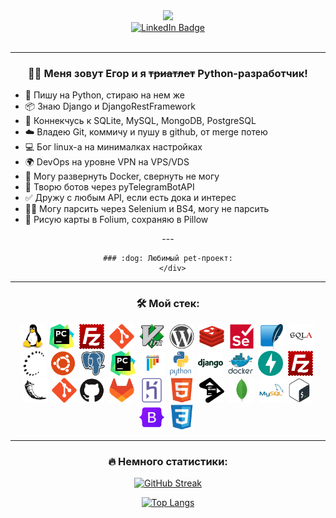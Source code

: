 <div id="header" align="center">
  <img src="https://media.giphy.com/media/lP8xu5t2DLGG045H8F/giphy.gif" width="100"/>
<!--   <img src="https://i.gifer.com/H3SO.gif> -->


<div id="badges" align="center">
    <a href="https://www.linkedin.com/in/egor-datsishin/">
  <img src="https://img.shields.io/badge/LinkedIn-blue?logo=linkedin&logoColor=white&style=for-the-badge" alt="LinkedIn Badge"/>
  </a>
</div>

<img src="https://komarev.com/ghpvc/?username=datsishin&style=flat-square&color=blue" alt=""/>
  
<!--    Добро пожаловать!
  <img src="https://media.giphy.com/media/hvRJCLFzcasrR4ia7z/giphy.gif" width="30px"/> -->
<!-- 
  <div align="center">
  <img src="https://media.giphy.com/media/dWesBcTLavkZuG35MI/giphy.gif" width="600" height="300"/> -->
<!-- </div> -->
---
### :man_technologist: Меня зовут Егор и я <del>триатлет</del> Python-разработчик!
</div>

<ul>
  <li>🐍 Пишу на Python, стираю на нем же</li>
  <li>📦 Знаю Django и DjangoRestFramework</li>
  <li>🔗 Коннекчусь к SQLite, MySQL, MongoDB, PostgreSQL</li>
  <li>☁️ Владею Git, коммичу и пушу в github, от merge потею </li>
  <li>💻 Бог linux-а на минималках настройках</li>
  <li>🌍 DevOps на уровне VPN на VPS/VDS</li>
  <li>🐳 Могу развернуть Docker, свернуть не могу</li>
  <li>🤖 Творю ботов через pyTelegramBotAPI</li>
  <li>✅ Дружу с любым API, если есть дока и интерес</li>
  <li>🕵🏻 Могу парсить через Selenium и BS4, могу не парсить</li>
  <li>🎨 Рисую карты в Folium, сохраняю в Pillow</li>
</ul>

<!-- <img src="https://media.tenor.com/DloYoakaD_UAAAAi/backhand-index-pointing-right-joypixels.gif" width="30"/> -->

  <div id="body" align="center">
<!--   ### :dog: <a href="https://github.com/datsishin/Strava">Любимый pet-проект</a> -->
  ---

    ### :dog: Любимый pet-проект:
      </div>
  
  
---
### :hammer_and_wrench: Мой стек:

  <div>
  <img src="https://github.com/devicons/devicon/blob/master/icons/linux/linux-original.svg" title="Linux" alt="Linux" width="40" height="40"/>&nbsp;
  <img src="https://github.com/JetBrains/logos/blob/master/web/pycharm/pycharm.svg" title="React" alt="React" width="40" height="40"/>&nbsp;
  <img src="https://github.com/devicons/devicon/blob/master/icons/filezilla/filezilla-plain.svg" title="Spring" alt="Spring" width="40" height="40"/>&nbsp;
  <img src="https://github.com/devicons/devicon/blob/master/icons/git/git-original.svg" title="Material UI" alt="Material UI" width="40" height="40"/>&nbsp;
  <img src="https://github.com/devicons/devicon/blob/master/icons/vim/vim-original.svg" title="Flutter" alt="Flutter" width="40" height="40"/>&nbsp;
  <img src="https://github.com/devicons/devicon/blob/master/icons/wordpress/wordpress-plain.svg" title="Redux" alt="Redux " width="40" height="40"/>&nbsp;
  <img src="https://github.com/devicons/devicon/blob/master/icons/redis/redis-original.svg"  title="CSS3" alt="CSS" width="40" height="40"/>&nbsp;
  <img src="https://github.com/devicons/devicon/blob/master/icons/selenium/selenium-original.svg" title="HTML5" alt="HTML" width="40" height="40"/>&nbsp;
  <img src="https://github.com/devicons/devicon/blob/master/icons/sqlite/sqlite-original.svg" title="JavaScript" alt="JavaScript" width="40" height="40"/>&nbsp;
  <img src="https://github.com/devicons/devicon/blob/master/icons/sqlalchemy/sqlalchemy-original.svg" title="Firebase" alt="Firebase" width="40" height="40"/>&nbsp;
  <img src="https://github.com/devicons/devicon/blob/master/icons/ssh/ssh-original.svg" title="Gatsby"  alt="Gatsby" width="40" height="40"/>&nbsp;
  <img src="https://github.com/devicons/devicon/blob/master/icons/ubuntu/ubuntu-plain.svg" title="MySQL"  alt="MySQL" width="40" height="40"/>&nbsp;
  <img src="https://github.com/devicons/devicon/blob/master/icons/postgresql/postgresql-original.svg" title="NodeJS" alt="NodeJS" width="40" height="40"/>&nbsp;
  <img src="https://github.com/JetBrains/logos/blob/master/web/pycharm/pycharm.svg" title="AWS" alt="AWS" width="40" height="40"/>&nbsp;
  <img src="https://github.com/devicons/devicon/blob/master/icons/pytest/pytest-original.svg" title="Git" **alt="Git" width="40" height="40"/>
  <img src="https://github.com/devicons/devicon/blob/master/icons/python/python-original-wordmark.svg" title="JavaScript" alt="JavaScript" width="40" height="40"/>&nbsp;
  <img src="https://github.com/devicons/devicon/blob/master/icons/django/django-plain-wordmark.svg" title="Firebase" alt="Firebase" width="40" height="40"/>&nbsp;
  <img src="https://github.com/devicons/devicon/blob/master/icons/docker/docker-original-wordmark.svg" title="Gatsby"  alt="Gatsby" width="40" height="40"/>&nbsp;
  <img src="https://github.com/devicons/devicon/blob/master/icons/fastapi/fastapi-original.svg" title="MySQL"  alt="MySQL" width="40" height="40"/>&nbsp;
  <img src="https://github.com/devicons/devicon/blob/master/icons/filezilla/filezilla-plain.svg" title="NodeJS" alt="NodeJS" width="40" height="40"/>&nbsp;
  <img src="https://github.com/devicons/devicon/blob/master/icons/flask/flask-original.svg" title="AWS" alt="AWS" width="40" height="40"/>&nbsp;
  <img src="https://github.com/devicons/devicon/blob/master/icons/git/git-original.svg" title="Git" **alt="Git" width="40" height="40"/>
  <img src="https://github.com/devicons/devicon/blob/master/icons/github/github-original.svg" title="JavaScript" alt="JavaScript" width="40" height="40"/>&nbsp;
  <img src="https://github.com/devicons/devicon/blob/master/icons/gitlab/gitlab-original.svg" title="Firebase" alt="Firebase" width="40" height="40"/>&nbsp;
  <img src="https://github.com/devicons/devicon/blob/master/icons/heroku/heroku-original.svg" title="Gatsby"  alt="Gatsby" width="40" height="40"/>&nbsp;
  <img src="https://github.com/devicons/devicon/blob/master/icons/html5/html5-original.svg" title="MySQL"  alt="MySQL" width="40" height="40"/>&nbsp;
  <img src="https://github.com/devicons/devicon/blob/master/icons/jetbrains/jetbrains-plain.svg" title="NodeJS" alt="NodeJS" width="40" height="40"/>&nbsp;
  <img src="https://github.com/devicons/devicon/blob/master/icons/mongodb/mongodb-original.svg" title="AWS" alt="AWS" width="40" height="40"/>&nbsp;
  <img src="https://github.com/devicons/devicon/blob/master/icons/mysql/mysql-original-wordmark.svg" title="Git" **alt="Git" width="40" height="40"/>
  <img src="https://github.com/devicons/devicon/blob/master/icons/bash/bash-original.svg" title="JavaScript" alt="JavaScript" width="40" height="40"/>&nbsp;
  <img src="https://github.com/devicons/devicon/blob/master/icons/bootstrap/bootstrap-original.svg" title="Firebase" alt="Firebase" width="40" height="40"/>&nbsp;
  <img src="https://github.com/devicons/devicon/blob/master/icons/css3/css3-original.svg" title="Gatsby"  alt="Gatsby" width="40" height="40"/>&nbsp;
</div>

  ---

### :fire: Немного статистики:
  
[![GitHub Streak](http://github-readme-streak-stats.herokuapp.com?user=datsishin&theme=dark&locale=ru&date_format=j%20M%5B%20Y%5D&mode=weekly&type=png)](https://git.io/streak-stats)
  
[![Top Langs](https://github-readme-stats.vercel.app/api/top-langs/?username=datsishin&layout=compact&theme=vision-friendly-dark)](https://github.com/anuraghazra/github-readme-stats)
